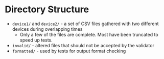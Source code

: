 # Directory Structure

- `device1/` and `device2/` - a set of CSV files gathered with two different devices during overlapping times
  - Only a few of the files are complete. Most have been truncated to speed up tests.
- `invalid/` - altered files that should not be accepted by the validator
- `formatted/` - used by tests for output format checking

